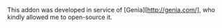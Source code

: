 This addon was developed in service of [Genia][http://genia.com/], who kindly allowed me to open-source it.